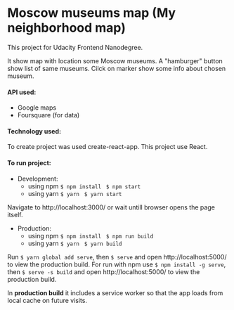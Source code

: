 # Moscow museums map (My neighborhood map) 
This project for Udacity Frontend Nanodegree.

It show map with location some Moscow museums. A "hamburger" button show list of same museums. Cilck on marker show some info about chosen museum.

#### API used:
* Google maps
* Foursquare (for data)

#### Technology used:

To create project was used create-react-app.
This project use React.

#### To run project:

* Development:
  * using npm
  ```$ npm install ```
  ```$ npm start ```
  * using yarn
  ```$ yarn ```
  ```$ yarn start ```
  
Navigate to http://localhost:3000/ or wait untill browser opens the page itself.

* Production:
  * using npm
  ```$ npm install ```
  ```$ npm run build ```
  * using yarn
  ```$ yarn ```
  ```$ yarn build ```
  
Run ```$ yarn global add serve```, then ```$ serve``` and open http://localhost:5000/ to view the production build.
For run with npm use ```$ npm install -g serve```, then ```$ serve -s build``` and open http://localhost:5000/ to view the production build.
   
  


In **production build** it includes a service worker so that the app loads from local cache on future visits.
